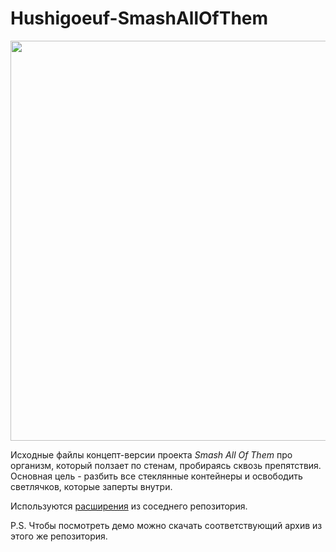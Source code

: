 # Hushigoeuf-SmashAllOfThem

<img src="https://github.com/Hushigoeuf/Hushigoeuf-SmashAllOfThem/blob/main/smashallofthem_demo.gif" width="640px">

Исходные файлы концепт-версии проекта *Smash All Of Them* про организм, который ползает по стенам, пробираясь сквозь препятствия. Основная цель - разбить все стеклянные контейнеры и освободить светлячков, которые заперты внутри.

Используются [расширения](https://github.com/Hushigoeuf/Hushigoeuf-Extensions) из соседнего репозитория.

P.S. Чтобы посмотреть демо можно скачать соответствующий архив из этого же репозитория.
